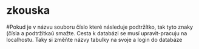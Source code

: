 # zkouska
#Pokud je v názvu souboru číslo které následuje podtržítko, tak tyto znaky (čísla a podtržítkaú smažte. Cesta k databázi se musí upravit-pracuju na localhostu. Taky si změňte názvy tabulky na svoje a login do databáze
